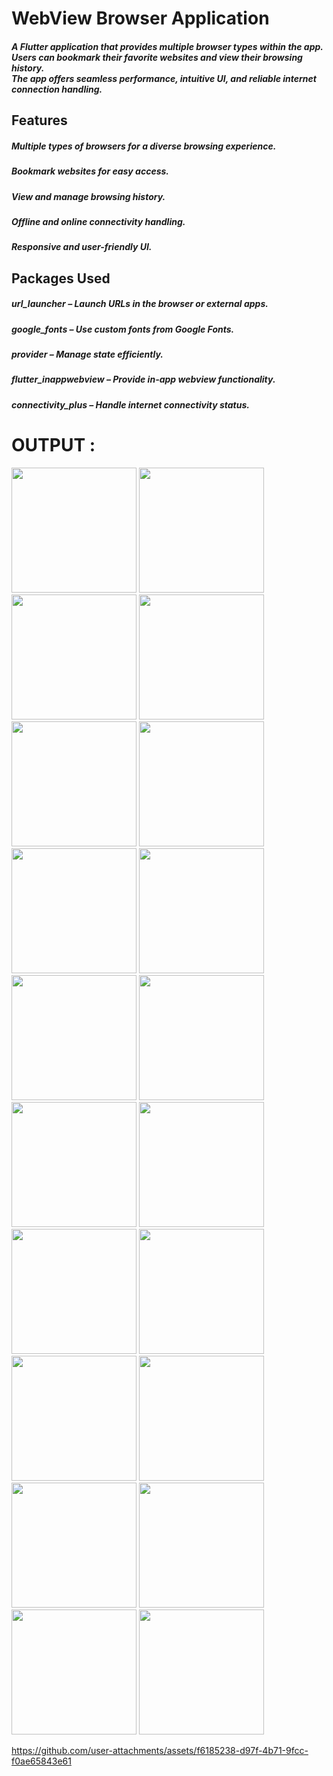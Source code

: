 # WebView Browser Application
##### A Flutter application that provides multiple browser types within the app. <br> Users can bookmark their favorite websites and view their browsing history. <br> The app offers seamless performance, intuitive UI, and reliable internet connection handling.


## Features
##### Multiple types of browsers for a diverse browsing experience.
##### Bookmark websites for easy access.
##### View and manage browsing history.
##### Offline and online connectivity handling.
##### Responsive and user-friendly UI.


## Packages Used
##### url_launcher – Launch URLs in the browser or external apps.
##### google_fonts – Use custom fonts from Google Fonts.
##### provider – Manage state efficiently.
##### flutter_inappwebview – Provide in-app webview functionality.
##### connectivity_plus – Handle internet connectivity status.

# OUTPUT :

<img src = "https://github.com/user-attachments/assets/0eb5b7ea-4803-4446-9222-e4c95f86bb5a" width="200">
<img src = "https://github.com/user-attachments/assets/415848fa-5eab-406d-8b95-30d01b883752" width="200">
<img src = "https://github.com/user-attachments/assets/63b95532-7029-482a-aa84-5eddb27c52ae" width = "200">
<img src = "https://github.com/user-attachments/assets/8654d65a-0057-428f-9662-46bbe7fdcf6e" width="200">
<img src = "https://github.com/user-attachments/assets/5fc3ac1b-c00b-4a19-821f-ba8c8f10e8cd" width = "200">
<img src = "https://github.com/user-attachments/assets/5450e588-5c48-48a5-9d25-42dac9c89bcd" width = "200">
<img src = "https://github.com/user-attachments/assets/fb0c0857-0ef3-4ca3-834f-6c94d6406fea" width = "200">
<img src = "https://github.com/user-attachments/assets/d71aa8f6-1331-4bb1-b7f2-e0feebc1f823" width = "200">
<img src = "https://github.com/user-attachments/assets/e29fc9d7-56b3-4451-af03-c0b9c88ba2d1" width = "200">
<img src = "https://github.com/user-attachments/assets/abdf2953-2b9d-4a6a-b6d0-ace8286661c9" width = "200">
<img src = "https://github.com/user-attachments/assets/b90bc0d0-7a14-4105-93ee-aa823e4d5e81" width = "200" >
<img src = "https://github.com/user-attachments/assets/d4563d0f-7f21-4e93-b56a-a48c7bc8f611" width = "200">
<img src = "https://github.com/user-attachments/assets/32db8985-8610-4a91-8014-87eb77d7ea74" width = "200">
<img src = "https://github.com/user-attachments/assets/ae2f04c4-009a-4d61-bbfe-92cac8695e68" width = "200">
<img src = "https://github.com/user-attachments/assets/123a47c5-e4e5-4e2e-a805-289c57081c00" width = "200">
<img src = "https://github.com/user-attachments/assets/89ef6de6-ca4b-4814-bc27-fd2659fd90c7" width = "200">
<img src = "https://github.com/user-attachments/assets/c8f213fa-9ebc-4d6b-9e9a-1f0455619b97" width = "200">
<img src = "https://github.com/user-attachments/assets/7fbe3040-f58e-48db-a20a-8550e54dcadc" width = "200">
<img src = "https://github.com/user-attachments/assets/d6acd92a-5925-4e74-a8a5-5ceebfb29770" width = "200">
<img src = "https://github.com/user-attachments/assets/3c1527ce-08be-4c6a-bf2b-776f129aa9e9" width = "200">



https://github.com/user-attachments/assets/f6185238-d97f-4b71-9fcc-f0ae65843e61











